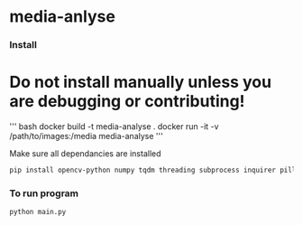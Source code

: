 # media-anlyse
### Install

# Do not install manually unless you are debugging or contributing!

''' bash
docker build -t media-analyse .
docker run -it -v /path/to/images:/media media-analyse
'''

Make sure all dependancies are installed 
``` bash
pip install opencv-python numpy tqdm threading subprocess inquirer pillow shutil
```

### To run program 
``` bash
python main.py
```
